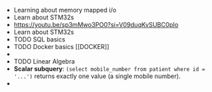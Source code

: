 - Learning about memory mapped i/o
- Learn about STM32s
- https://youtu.be/sp3mMwo3PO0?si=V09duqKvSUBC0pIo
- Learn about STM32s
- TODO SQL basics
- TODO Docker basics [[DOCKER]]
-
- TODO Linear Algebra
- **Scalar subquery**: `(select mobile_number from patient where id = '...')` returns exactly one value (a single mobile number).
-